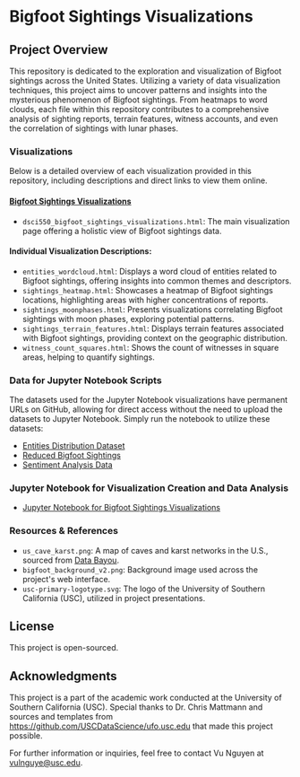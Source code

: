 # Bigfoot Sightings Visualizations

## Project Overview

This repository is dedicated to the exploration and visualization of Bigfoot sightings across the United States. Utilizing a variety of data visualization techniques, this project aims to uncover patterns and insights into the mysterious phenomenon of Bigfoot sightings. From heatmaps to word clouds, each file within this repository contributes to a comprehensive analysis of sighting reports, terrain features, witness accounts, and even the correlation of sightings with lunar phases.

### Visualizations 

Below is a detailed overview of each visualization provided in this repository, including descriptions and direct links to view them online.

#### [Bigfoot Sightings Visualizations](https://github.com/nguyenlamvu88/dsci550_assignment_3_visualizations/blob/main/dsci_550_assignment3_vis.ipynb)

- `dsci550_bigfoot_sightings_visualizations.html`: The main visualization page offering a holistic view of Bigfoot sightings data.

#### Individual Visualization Descriptions: 

- `entities_wordcloud.html`: Displays a word cloud of entities related to Bigfoot sightings, offering insights into common themes and descriptors.
- `sightings_heatmap.html`: Showcases a heatmap of Bigfoot sightings locations, highlighting areas with higher concentrations of reports.
- `sightings_moonphases.html`: Presents visualizations correlating Bigfoot sightings with moon phases, exploring potential patterns.
- `sightings_terrain_features.html`: Displays terrain features associated with Bigfoot sightings, providing context on the geographic distribution.
- `witness_count_squares.html`: Shows the count of witnesses in square areas, helping to quantify sightings.

### Data for Jupyter Notebook Scripts

The datasets used for the Jupyter Notebook visualizations have permanent URLs on GitHub, allowing for direct access without the need to upload the datasets to Jupyter Notebook. Simply run the notebook to utilize these datasets:

- [Entities Distribution Dataset](https://raw.githubusercontent.com/nguyenlamvu88/dsci550_bigfoot_sightings_data_visualizations/main/jupyter_data/entities_distribution_dataset.json)
- [Reduced Bigfoot Sightings](https://raw.githubusercontent.com/nguyenlamvu88/dsci550_bigfoot_sightings_data_visualizations/main/jupyter_data/reduced_bigfoot_sightings.json)
- [Sentiment Analysis Data](https://raw.githubusercontent.com/nguyenlamvu88/dsci550_bigfoot_sightings_data_visualizations/main/jupyter_data/sentiment_json.json)

### Jupyter Notebook for Visualization Creation and Data Analysis

- [Jupyter Notebook for Bigfoot Sightings Visualizations](https://github.com/nguyenlamvu88/dsci550_assignment_3_visualizations/blob/main/dsci_550_assignment3_vis.ipynb)

### Resources & References

- `us_cave_karst.png`: A map of caves and karst networks in the U.S., sourced from [Data Bayou](https://databayou.com/caves/usa.html).
- `bigfoot_background_v2.png`: Background image used across the project's web interface.
- `usc-primary-logotype.svg`: The logo of the University of Southern California (USC), utilized in project presentations.

## License

This project is open-sourced.

## Acknowledgments

This project is a part of the academic work conducted at the University of Southern California (USC). Special thanks to Dr. Chris Mattmann and sources and templates from https://github.com/USCDataScience/ufo.usc.edu that made this project possible.

For further information or inquiries, feel free to contact Vu Nguyen at vulnguye@usc.edu.

